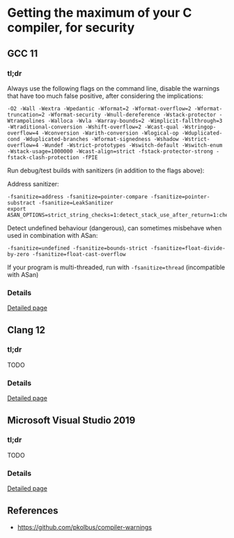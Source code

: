 # Getting the maximum of your C compiler, for security

## GCC 11

### tl;dr

Always use the following flags on the command line, disable the warnings that have too much false positive, after considering the implications:
```
-O2 -Wall -Wextra -Wpedantic -Wformat=2 -Wformat-overflow=2 -Wformat-truncation=2 -Wformat-security -Wnull-dereference -Wstack-protector -Wtrampolines -Walloca -Wvla -Warray-bounds=2 -Wimplicit-fallthrough=3 -Wtraditional-conversion -Wshift-overflow=2 -Wcast-qual -Wstringop-overflow=4 -Wconversion -Warith-conversion -Wlogical-op -Wduplicated-cond -Wduplicated-branches -Wformat-signedness -Wshadow -Wstrict-overflow=4 -Wundef -Wstrict-prototypes -Wswitch-default -Wswitch-enum -Wstack-usage=1000000 -Wcast-align=strict -fstack-protector-strong -fstack-clash-protection -fPIE
```

Run debug/test builds with sanitizers (in addition to the flags above):

Address sanitizer:
```
-fsanitize=address -fsanitize=pointer-compare -fsanitize=pointer-substract -fsanitize=LeakSanitizer
export ASAN_OPTIONS=strict_string_checks=1:detect_stack_use_after_return=1:check_initialization_order=1:strict_init_order=1:detect_invalid_pointer_pairs=2
```

Detect undefined behaviour (dangerous), can sometimes misbehave when used in combination with ASan:
```
-fsanitize=undefined -fsanitize=bounds-strict -fsanitize=float-divide-by-zero -fsanitize=float-cast-overflow
```

If your program is multi-threaded, run with `-fsanitize=thread` (incompatible with ASan)

### Details

[Detailed page](./gcc_compilation.md)


## Clang 12

### tl;dr

TODO

### Details

[Detailed page](./clang_compilation.md)

## Microsoft Visual Studio 2019

### tl;dr

TODO

### Details

[Detailed page](./msvc_compilation.md)

## References

* <https://github.com/pkolbus/compiler-warnings>

